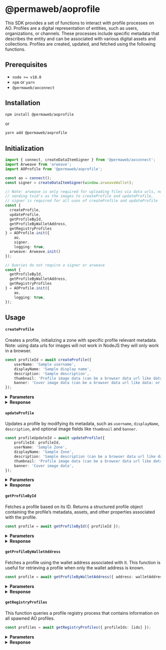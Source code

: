 # @permaweb/aoprofile

This SDK provides a set of functions to interact with profile processes on AO. Profiles are a digital representation of entities, such as users, organizations, or channels. These processes include specific metadata that describes the entity and can be associated with various digital assets and collections. Profiles are created, updated, and fetched using the following functions.

## Prerequisites

- `node >= v18.0`
- `npm` or `yarn`
- `@permaweb/aoconnect`

## Installation

```bash
npm install @permaweb/aoprofile
```

or

```bash
yarn add @permaweb/aoprofile
```

## Initialization

```typescript
import { connect, createDataItemSigner } from '@permaweb/aoconnect';
import Arweave from 'arweave';
import AOProfile from '@permaweb/aoprofile';

const ao = connect();
const signer = createDataItemSigner(window.arweaveWallet);

// Note: arweave is only required for uploading files via data urls, not if 
// sending txid's as the images to createProfile and updateProfile,
// signer is required for all uses of createProfile and updateProfile
const { 
  createProfile, 
  updateProfile,
  getProfileById, 
  getProfileByWalletAddress, 
  getRegistryProfiles
} = AOProfile.init({
	ao,
	signer,
	logging: true,
  arweave: Arweave.init()
});

// Queries do not require a signer or arweave
const { 
  getProfileById, 
  getProfileByWalletAddress, 
  getRegistryProfiles 
} = AOProfile.init({
	ao,
	logging: true,
});
```

## Usage

#### `createProfile`

Creates a profile, initializing a zone with specific profile relevant metadata. Note: using data urls for images will not work in NodeJS they will only work in a browser.

```typescript
const profileId = await createProfile({
	userName: 'Sample username',
	displayName: 'Sample display name',
	description: 'Sample description',
	thumbnail: 'Profile image data (can be a browser data url like data: or an Arweave txid)',
	banner: 'Cover image data (can be a browser data url like data: or an Arweave txid)',
});
```

<details>
  <summary><strong>Parameters</strong></summary>

- `args`: Object containing profile details, including `username`, `displayName`, `description`, `thumbnail`, and `banner`

</details>

<details>
  <summary><strong>Response</strong></summary>

```typescript
string | null; // Profile ID or null if creation fails
```

</details>

#### `updateProfile`

Updates a profile by modifying its metadata, such as `username`, `displayName`, `description`, and optional image fields like `thumbnail` and `banner`.

```typescript
const profileUpdateId = await updateProfile({
	profileId: profileId,
	userName: 'Sample Zone',
	displayName: 'Sample Zone',
	description: 'Sample description (can be a browser data url like data: or an Arweave txid)',
	thumbnail: 'Profile image data (can be a browser data url like data: or an Arweave txid)',
	banner: 'Cover image data',
});
```

<details>
  <summary><strong>Parameters</strong></summary>

- `args`: The correspending Profile ID, as well as the details to update, structured similarly to `createProfile`

</details>

<details>
  <summary><strong>Response</strong></summary>

```typescript
string | null; // Profile update ID or null if update fails
```

</details>

#### `getProfileById`

Fetches a profile based on its ID. Returns a structured profile object containing the profile’s metadata, assets, and other properties associated with the profile.

```typescript
const profile = await getProfileById({ profileId });
```

<details>
  <summary><strong>Parameters</strong></summary>

- `args`: Object containing the ID to fetch specified by `profileId`

</details>

<details>
  <summary><strong>Response</strong></summary>

```typescript
{
  id: "ProfileProcessId",
  walletAddress: "WalletAddress",
	displayName: "Sample display name",
  username: "Sample username",
  description: "Sample description",
  thumbnail: "ThumbnailTxId",
  banner: "BannerTxId",
  assets: [
    "AssetProcessId1",
    "AssetProcessId2",
    "AssetProcessId3",
  ]
}
```

</details>

#### `getProfileByWalletAddress`

Fetches a profile using the wallet address associated with it. This function is useful for retrieving a profile when only the wallet address is known.

```typescript
const profile = await getProfileByWalletAddress({ address: walletAddress });
```

<details>
  <summary><strong>Parameters</strong></summary>

- `args`: Object containing the wallet address to fetch specified by `address`

</details>

<details>
  <summary><strong>Response</strong></summary>

```typescript
{
  id: "ProfileProcessId",
  walletAddress: "WalletAddress",
	displayName: "Sample display name",
  username: "Sample username",
  description: "Sample description",
  thumbnail: "ThumbnailTxId",
  banner: "BannerTxId",
  assets: [
    "AssetProcessId1",
    "AssetProcessId2",
    "AssetProcessId3",
  ]
}
```

</details>

#### `getRegistryProfiles`

This function queries a profile registry process that contains information on all spawned AO profiles.

```typescript
const profiles = await getRegistryProfiles({ profileIds: [ids] });
```

<details>
  <summary><strong>Parameters</strong></summary>

- `args`: Object containing the ids to fetch specified by `profileIds`

</details>

<details>
  <summary><strong>Response</strong></summary>

```typescript
[
  {
    id: 'ProfileProcessId',
    username: 'Sample username',
    thumbnail: 'ThumbnailTxId',
    description: 'Sample description',
    lastUpdate: '1736293783295'
  }
]
```

</details>
